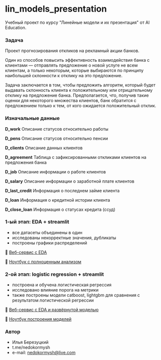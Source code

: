 # lin_models_presentation

Учебный проект по курсу "Линейные модели и их презентация" от AI Education.

### Задача
Проект прогнозирования откликов на рекламный акции банков.

Один из способов повысить эффективность взаимодействия банка с клиентами — отправлять предложение о новой услуге не всем клиентам, а только некоторым, которые выбираются по принципу наибольшей склонности к отклику на это предложение.

Задача заключается в том, чтобы предложить алгоритм, который будет выдавать склонность клиента к положительному или отрицательному отклику на предложение банка. Предполагается, что, получив такие оценки для некоторого множества клиентов, банк обратится с предложением только к тем, от кого ожидается положительный отклик.

### Изначальные данные

**D_work** 
Описание статусов относительно работы

**D_pens**
Описание статусов относительно пенсии

**D_clients**
Описание данных клиентов

**D_agreement**
Таблица с зафиксированными откликами клиентов на предложения банка

**D_job**
Описание информации о работе клиентов

**D_salary**
Описание информации о заработной плате клиентов

**D_last_credit**
Информация о последнем займе клиента

**D_loan**
Информация о кредитной истории клиента

**D_close_loan**
Информация о статусах кредита (ссуд)

### 1-ый этап: EDA + streamlit
* все датасеты объединены в один
* исследованы некорректные значения, дубликаты
* построены графики распределений

📣 [Веб-сервис c EDA](https://linmodelspresentation-l7ec3kme5gckddsm9oqpqj.streamlit.app)

🔭 [Ноутбук с полноценным анализом](https://github.com/nedokormysh/lin_models_presentation/blob/eda_streamlit/EDA.ipynb) 


### 2-ой этап: logistic regression + streamlit
* построена и обучена логистическая регрессия
* исследовано влияние порога на метрики
* также построены модели catboost, lightgbm для сравнения с результатом логистической регрессии

📣 [Веб-сервис c EDA и развёрнутой моделью](https://linmodelspresentation-3jgbekqezhgrjaboj4cgth.streamlit.app)

🔭 [Ноутбук построения моделей](https://github.com/nedokormysh/lin_models_presentation/blob/model_streamlit/project_classification_model.ipynb) 

### Автор 
* Илья Березуцкий
* t.me/nedokormysh
* e-mail: nedokormysh@live.com
